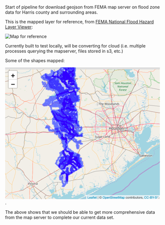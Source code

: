 Start of pipeline for download geojson from FEMA map server on flood zone data for Harris county and surrounding areas.

This is the mapped layer for reference, from [FEMA National Flood Hazard Layer Viewer](https://hazards-fema.maps.arcgis.com/apps/webappviewer/index.html?id=8b0adb51996444d4879338b5529aa9cd):

![Map for reference](./snapshots/---original-fema-online-map-viewer.png)

Currently built to test locally, will be converting for cloud (i.e. multiple processes querying the mapserver, files stored in s3, etc.)

Some of the shapes mapped:

![Current progress](./snapshots/00-in-progress-shapes-mapped.png).

The above shows that we should be able to get more comprehensive data from the map server to complete our current data set.